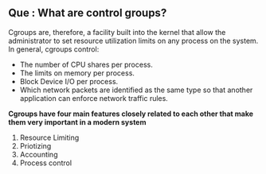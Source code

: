 ## Que : What are control groups?

Cgroups are, therefore, a facility built into the kernel that allow the administrator to set resource utilization limits on any process on the system. In general, cgroups control:
- The number of CPU shares per process.
- The limits on memory per process.
- Block Device I/O per process.
- Which network packets are identified as the same type so that another application can enforce network traffic rules.

**Cgroups have four main features closely related to each other that make them very important in a modern system**
1. Resource Limiting
2. Priotizing
3. Accounting 
4. Process control
